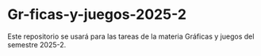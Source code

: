 # Gr-ficas-y-juegos-2025-2
Este repositorio se usará para las tareas de la materia Gráficas y juegos del semestre 2025-2.
